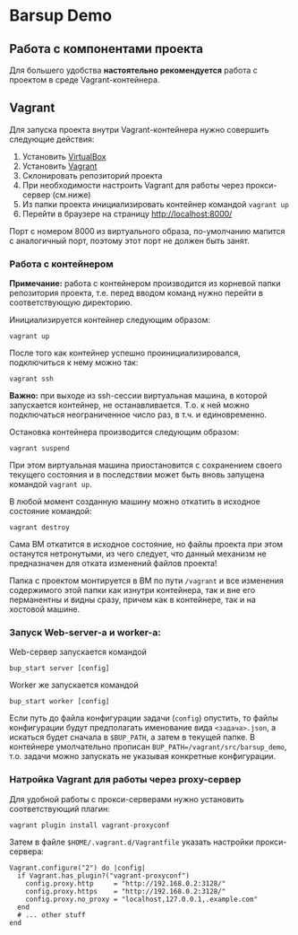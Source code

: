 # Barsup Demo

## Работа с компонентами проекта

Для большего удобства **настоятельно рекомендуется** работа с проектом в среде Vagrant-контейнера.

## Vagrant

Для запуска проекта внутри Vagrant-контейнера нужно совершить следующие действия:

1. Установить [VirtualBox](https://www.virtualbox.org/)
1. Установить [Vagrant](https://www.vagrantup.com/)
1. Склонировать репозиторий проекта
1. При необходимости настроить Vagrant для работы через прокси-сервер (см.ниже)
1. Из папки проекта инициализировать контейнер командой ```vagrant up```
1. Перейти в браузере на страницу [http://localhost:8000/](http://localhost:8000/)

Порт с номером 8000 из виртуального образа, по-умолчанию мапится с аналогичный порт,
поэтому этот порт не должен быть занят.

### Работа с контейнером

**Примечание:** работа с контейнером производится из корневой папки
репозитория проекта, т.е. перед вводом команд нужно перейти в
соответствующую директорию.

Инициализируется контейнер следующим образом:

    vagrant up

После того как контейнер успешно проинициализировался, подключиться к нему можно так:

    vagrant ssh

**Важно:** при выходе из ssh-сессии виртуальная машина, в которой запускается контейнер,
не останавливается. Т.о. к ней можно подключаться неограниченное число раз,
в т.ч. и единовременно.

Остановка контейнера производится следующим образом:

    vagrant suspend

При этом виртуальная машина приостановится с сохранением своего текущего состояния
и в последствии может быть вновь запущена командой ```vagrant up```.

В любой момент созданную машину можно откатить в исходное состояние командой:

    vagrant destroy

Сама ВМ откатится в исходное состояние, но файлы проекта при этом останутся нетронутыми,
из чего следует, что данный механизм не предназначен для отката изменений файлов проекта!

Папка с проектом монтируется в ВМ по пути ```/vagrant``` и все изменения содержимого этой папки
как изнутри контейнера, так и вне его перманентны и видны сразу, причем как в контейнере,
так и на хостовой машине.

### Запуск Web-server-а и worker-а:

Web-сервер запускается командой

    bup_start server [config]

Worker же запускается командой

    bup_start worker [config]

Если путь до файла конфигурации задачи (```config```) опустить,
то файлы конфигурации будут предполагать именование вида ```<задача>.json```,
а искаться будет сначала в ```$BUP_PATH```, а затем в текущей папке.
В контейнере умолчательно прописан ```BUP_PATH=/vagrant/src/barsup_demo```,
т.о. задачи можно запускать не указывая конкретные конфигурации.


### Натройка Vagrant для работы через proxy-сервер

Для удобной работы с прокси-серверами нужно установить соответствующий плагин:

    vagrant plugin install vagrant-proxyconf

Затем в файле ```$HOME/.vagrant.d/Vagrantfile``` указать настройки прокси-сервера:

    Vagrant.configure("2") do |config|
      if Vagrant.has_plugin?("vagrant-proxyconf")
        config.proxy.http     = "http://192.168.0.2:3128/"
        config.proxy.https    = "http://192.168.0.2:3128/"
        config.proxy.no_proxy = "localhost,127.0.0.1,.example.com"
      end
      # ... other stuff
    end

